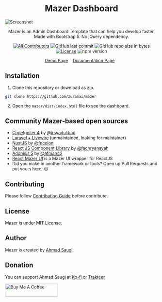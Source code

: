 <h1 align="center">Mazer Dashboard</h1>

![Screenshot](https://raw.githubusercontent.com/zuramai/mazer/main/screenshot.png)

<p align="center">Mazer is an Admin Dashboard Template that can help you develop faster. Made with Bootstrap 5. No jQuery dependency.</p>
<div align="center">

[![All Contributors](https://img.shields.io/badge/all_contributors-1-green.svg?style=flat-square)](#contributors-)
![GitHub last commit](https://img.shields.io/github/last-commit/zuramai/mazer.svg)
![GitHub repo size in bytes](https://img.shields.io/github/repo-size/badges/shields.svg)
[![License](https://img.shields.io/github/license/zuramai/mazer.svg)](LICENSE)
![npm version](https://badge.fury.io/js/yarn.svg)

</div>

<p align="center">
	<a href="http://zuramai.github.io/mazer/demo">Demo Page</a>&nbsp;&nbsp;&nbsp;
	<a href="http://zuramai.github.io/mazer/docs">Documentation Page</a>&nbsp;&nbsp;&nbsp;
</p>

## Installation

1. Clone this repository or download as zip.

```sh
git clone https://github.com/zuramai/mazer
```

2. Open the `mazer/dist/index.html` file to see the dashboard.

## Community Mazer-based open sources

- [CodeIgniter 4](https://github.com/irsyadulibad/mazer-codeigniter) by [@irsyadulibad](https://github.com/irsyadulibad)
- [Laravel + Livewire](https://github.com/zuramai/laravel-mazer) (unmaintained, looking for maintainer)
- [NuxtJS](https://github.com/fauzan121002/mazer-nuxt) by [@fncolon](https://github.com/fncolon)
- [React JS Component Library](https://github.com/fachryansyah/react-mazer-ui) by [@fachryansyah](https://github.com/fachryansyah/)
- [Adonisjs 5](https://github.com/afman42/mazer-adonisjs) by [@afman42](https://github.com/afman42/)
- [React Mazer UI](https://github.com/fachryansyah/react-mazer-ui) is a Mazer UI wrapper for ReactJS
- Did you make in another framework or tools? Open up Pull Requests and put yours here! 😃

## Contributing

Please follow [Contributing Guide](./CONTRIBUTING.md) before contribute.

## License

Mazer is under [MIT License](./LICENSE).

## Author

Mazer is created by <a href="https://ahmadsaugi.com">Ahmad Saugi</a>.

## Donation

You can support Ahmad Saugi at [Ko-fi](https://ko-fi.com/saugi) or [Trakteer](https://trakteer.id/saugi)

<a href="https://buymeacoffee.com/saugi" target="_blank"><img src="https://www.buymeacoffee.com/assets/img/custom_images/orange_img.png" alt="Buy Me A Coffee" style="height: 41px !important;width: 174px !important;box-shadow: 0px 3px 2px 0px rgba(190, 190, 190, 0.5) !important;-webkit-box-shadow: 0px 3px 2px 0px rgba(190, 190, 190, 0.5) !important;" ></a>
